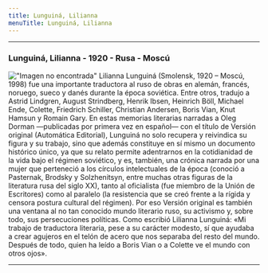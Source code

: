 ```yaml
---
title: Lunguiná, Lilianna
menuTitle: Lunguiná, Lilianna
---
```

***
### Lunguiná, Lilianna - 1920 - Rusa - Moscú
!["Imagen no encontrada"](LunguináLilianna.jpg)
Lilianna Lunguiná (Smolensk, 1920 – Moscú, 1998) fue una importante traductora al ruso de obras en alemán, francés, noruego, sueco y danés durante la época soviética. Entre otros, tradujo a Astrid Lindgren, August Strindberg, Henrik Ibsen, Heinrich Böll, Michael Ende, Colette, Friedrich Schiller, Christian Andersen, Boris Vian, Knut Hamsun y Romain Gary. En estas memorias literarias narradas a Oleg Dorman —publicadas por primera vez en español— con el título de Versión original (Automática Editorial), Lunguiná no solo recupera y reivindica su figura y su trabajo, sino que además constituye en sí mismo un documento histórico único, ya que su relato permite adentrarnos en la cotidianidad de la vida bajo el régimen soviético, y es, también, una crónica narrada por una mujer que perteneció a los círculos intelectuales de la época (conoció a Pasternak, Brodsky y Solzhenitsyn, entre muchas otras figuras de la literatura rusa del siglo XX), tanto al oficialista (fue miembro de la Unión de Escritores) como al paralelo (la resistencia que se creó frente a la rígida y censora postura cultural del régimen). Por eso Versión original es también una ventana al no tan conocido mundo literario ruso, su activismo y, sobre todo, sus persecuciones políticas. Como escribió Lilianna Lunguiná: «Mi trabajo de traductora literaria, pese a su carácter modesto, sí que ayudaba a crear agujeros en el telón de acero que nos separaba del resto del mundo. Después de todo, quien ha leído a Boris Vian o a Colette ve el mundo con otros ojos».
***